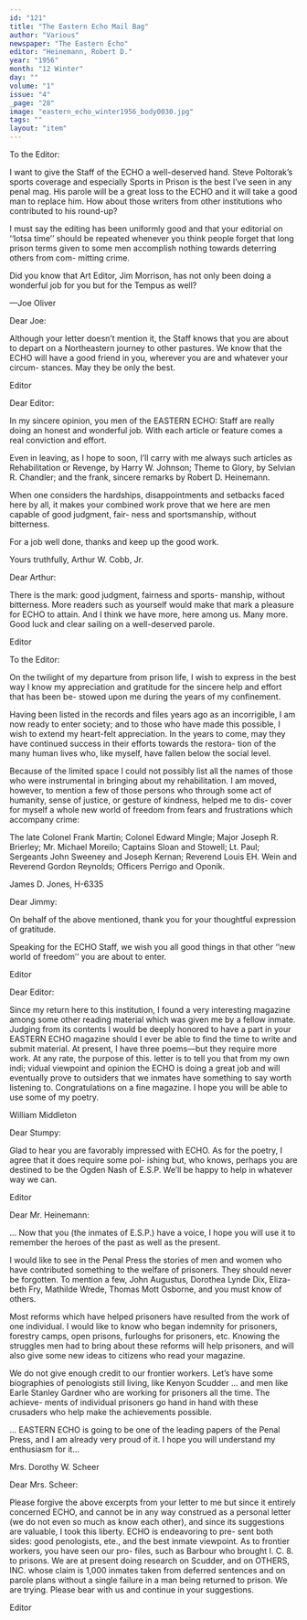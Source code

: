 ```yaml
---
id: "121"
title: "The Eastern Echo Mail Bag"
author: "Various"
newspaper: "The Eastern Echo"
editor: "Heinemann, Robert D."
year: "1956"
month: "12 Winter"
day: ""
volume: "1"
issue: "4"
_page: "28"
image: "eastern_echo_winter1956_body0030.jpg"
tags: ""
layout: "item"
---
```

To the Editor:

I want to give the Staff of the ECHO a well-deserved
hand. Steve Poltorak’s sports coverage and especially
Sports in Prison is the best I’ve seen in any penal mag.
His parole will be a great loss to the ECHO and it will take
a good man to replace him. How about those writers from
other institutions who contributed to his round-up?

I must say the editing has been uniformly good and that
your editorial on ‘‘lotsa time’’ should be repeated whenever
you think people forget that long prison terms given to some
men accomplish nothing towards deterring others from com-
mitting crime.

Did you know that Art Editor, Jim Morrison, has not
only been doing a wonderful job for you but for the Tempus
as well?

—Joe Oliver

Dear Joe:

Although your letter doesn’t mention it, the Staff knows
that you are about to depart on a Northeastern journey to
other pastures. We know that the ECHO will have a good
friend in you, wherever you are and whatever your circum-
stances. May they be only the best.

Editor

Dear Editor:

In my sincere opinion, you men of the EASTERN ECHO:
Staff are really doing an honest and wonderful job. With
each article or feature comes a real conviction and effort.

Even in leaving, as I hope to soon, I’ll carry with me
always such articles as Rehabilitation or Revenge, by Harry
W. Johnson; Theme to Glory, by Selvian R. Chandler; and
the frank, sincere remarks by Robert D. Heinemann.

When one considers the hardships, disappointments and
setbacks faced here by all, it makes your combined work
prove that we here are men capable of good judgment, fair-
ness and sportsmanship, without bitterness.

For a job well done, thanks and keep up the good work.

Yours truthfully,
Arthur W. Cobb, Jr.

Dear Arthur:

There is the mark: good judgment, fairness and sports-
manship, without bitterness. More readers such as yourself
would make that mark a pleasure for ECHO to attain. And
I think we have more, here among us. Many more. Good
luck and clear sailing on a well-deserved parole.

Editor

To the Editor:

On the twilight of my departure from prison life, I
wish to express in the best way I know my appreciation and
gratitude for the sincere help and effort that has been be-
stowed upon me during the years of my confinement.

Having been listed in the records and files years ago
as an incorrigible, I am now ready to enter society; and
to those who have made this possible, I wish to extend my
heart-felt appreciation. In the years to come, may they
have continued success in their efforts towards the restora-
tion of the many human lives who, like myself, have fallen
below the social level.

Because of the limited space I could not possibly list
all the names of those who were instrumental in bringing
about my rehabilitation. I am moved, however, to mention
a few of those persons who through some act of humanity,
sense of justice, or gesture of kindness, helped me to dis-
cover for myself a whole new world of freedom from fears
and frustrations which accompany crime:

The late Colonel Frank Martin; Colonel Edward Mingle;
Major Joseph R. Brierley; Mr. Michael Moreilo; Captains
Sloan and Stowell; Lt. Paul; Sergeants John Sweeney and
Joseph Kernan; Reverend Louis EH. Wein and Reverend
Gordon Reynolds; Officers Perrigo and Oponik.

James D. Jones, H-6335

Dear Jimmy:

On behalf of the above mentioned, thank you for your
thoughtful expression of gratitude.

Speaking for the ECHO Staff, we wish you all good
things in that other ‘‘new world of freedom’’ you are about
to enter.

Editor

Dear Editor:

Since my return here to this institution, I found a very
interesting magazine among some other reading material
which was given me by a fellow inmate. Judging from its
contents I would be deeply honored to have a part in your
EASTERN ECHO magazine should I ever be able to find
the time to write and submit material. At present, I have
three poems—but they require more work. At any rate, the
purpose of this. letter is to tell you that from my own indi;
vidual viewpoint and opinion the ECHO is doing a great job
and will eventually prove to outsiders that we inmates have
something to say worth listening to. Congratulations on
a fine magazine. I hope you will be able to use some of
my poetry.

William Middleton

Dear Stumpy:

Glad to hear you are favorably impressed with ECHO.
As for the poetry, I agree that it does require some pol-
ishing but, who knows, perhaps you are destined to be the
Ogden Nash of E.S.P. We’ll be happy to help in whatever
way we can.

Editor

Dear Mr. Heinemann:

... Now that you (the inmates of E.S.P.) have a voice,
I hope you will use it to remember the heroes of the past
as well as the present.

I would like to see in the Penal Press the stories of
men and women who have contributed something to the
welfare of prisoners. They should never be forgotten. To
mention a few, John Augustus, Dorothea Lynde Dix, Eliza-
beth Fry, Mathilde Wrede, Thomas Mott Osborne, and you
must know of others.

Most reforms which have helped prisoners have resulted
from the work of one individual. I would like to know who
began indemnity for prisoners, forestry camps, open prisons,
furloughs for prisoners, etc. Knowing the struggles men
had to bring about these reforms will help prisoners, and
will also give some new ideas to citizens who read your
magazine.

We do not give enough credit to our frontier workers.
Let’s have some biographies of penologists still living, like
Kenyon Scudder ... and men like Earle Stanley Gardner
who are working for prisoners all the time. The achieve-
ments of individual prisoners go hand in hand with these
crusaders who help make the achievements possible.

... EASTERN ECHO is going to be one of the leading
papers of the Penal Press, and I am already very proud
of it. I hope you will understand my enthusiasm for it...

Mrs. Dorothy W. Scheer

Dear Mrs. Scheer:

Please forgive the above excerpts from your letter to
me but since it entirely concerned ECHO, and cannot be in
any way construed as a personal letter (we do not even so
much as know each other), and since its suggestions are
valuable, I took this liberty. ECHO is endeavoring to pre-
sent both sides: good penologists, ete., and the best inmate
viewpoint. As to frontier workers, you have seen our pro-
files, such as Barbour who brought I. C. 8. to prisons. We
are at present doing research on Scudder, and on OTHERS,
INC. whose claim is 1,000 inmates taken from deferred
sentences and on parole plans without a single failure in
a man being returned to prison. We are trying. Please
bear with us and continue in your suggestions.

Editor
